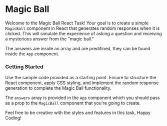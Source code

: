 # Magic Ball

Welcome to the Magic Ball React Task! Your goal is to create a simple `MagicBall` component in React that generates random responses when it is clicked. This will simulate the experience of asking a question and receiving a mysterious answer from the "magic ball."

The answers are inside an array and are predifined, they can be found inside the `App` component.

### Getting Started

Use the sample code provided as a starting point. Ensure to structure the React component, apply CSS styling, and implement the random response generation to complete the Magic Ball functionality.

The `answers` array is provided in the `App` component which you should pass as a prop to the `MagicBall` component that you're going to create.

Feel free to be creative with the styles and features in this task, Happy Coding!
